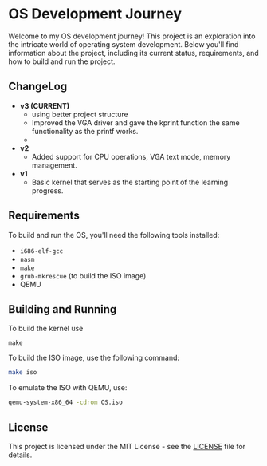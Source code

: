 # OS Development Journey

Welcome to my OS development journey! This project is an exploration into the intricate world of operating system development. Below you'll find information about the project, including its current status, requirements, and how to build and run the project.

## ChangeLog

- **v3 (CURRENT)**
  - using better project structure
  - Improved the VGA driver and gave the kprint function the same functionality as the printf works.
  -      
- **v2**
  - Added support for CPU operations, VGA text mode, memory management.
- **v1**
  - Basic kernel that serves as the starting point of the learning progress.

## Requirements

To build and run the OS, you'll need the following tools installed:

- `i686-elf-gcc`
- `nasm`
- `make`
- ```grub-mkrescue``` (to build the ISO image)
- QEMU

## Building and Running

To build the kernel use
```
make
```


To build the ISO image, use the following command:
```bash
make iso
```

To emulate the ISO with QEMU, use:
```bash
qemu-system-x86_64 -cdrom OS.iso
```

## License

This project is licensed under the MIT License - see the [LICENSE](LICENSE) file for details.
